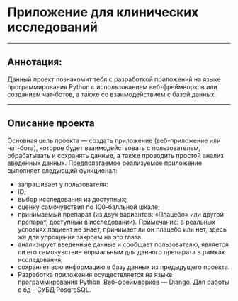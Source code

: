 # Приложение для клинических исследований
***
## Аннотация:
Данный проект познакомит тебя с разработкой приложений на языке программирования Python с использованием веб-фреймворков или созданием чат-ботов, а также со взаимодействием с базой данных.
***
## Описание проекта
Основная цель проекта — создать приложение (веб-приложение или чат-бота), которое будет взаимодействовать с пользователем, обрабатывать и сохранять данные, а также проводить простой анализ введенных данных. Предполагаемое реализуемое приложение выполняет следующий функционал:

* запрашивает у пользователя:
* ID;
* выбор исследования из доступных;
* оценку самочувствия по 100-балльной шкале;
* принимаемый препарат (из двух вариантов: «Плацебо» или другой препарат, доступный в исследовании). Примечание: в реальных условиях пациент не знает, принимает ли он плацебо или нет, здесь же для упрощения закроем на это глаза.
* анализирует введенные данные и сообщает пользователю, является ли его самочувствие нормальным для данного препарата в рамках исследования;
* сохраняет всю информацию в базу данных из предыдущего проекта.
* Разработка приложения осуществляется на языке программирования Python. Веб-фреймворков — Django. Для работы с бд - СУБД PosgreSQL.
